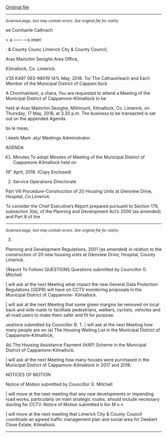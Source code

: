 [Original file](https://www.limerick.ie/sites/default/files/media/documents/2018-05/00%20Agenda%20%28Amen%29%20May%202018%20Meeting.pdf)

---
*<small>Scanned page, text may contain errors. See original file for clarity</small>*  

ee Comhairle Cathrach

= a —— —s
imeri

: & County Counc Limerick City & County Council,

Aras Mainchin Seoighe Area Office,

Kilmallock, Co. Limerick.

V35 K497
063-98019
14% May, 2018.
To/ The Cathaoirleach and Each Member of the Municipal District of Cappam llock

A Chomhairleoir, a chara,
You are requested to attend a Meeting of the Municipal District of Cappamore-Kilmallock to be

held at Aras Mainchin Seoighe, Millmount, Kilmallock, Co. Limerick, on Thursday, 17 May,
2018, at 3.30 p.m. The business to be transacted is set out on the appended Agenda.

bs le meas,

\ keels
Mark .aty/
Meetings Administrator.

AGENDA

41. Minutes
To adopt Minutes of Meeting of the Municipal District of Cappamore-Kilmallock held on

19" April, 2018.
(Copy Enclosed)

2. Service Operations Directorate

Part Vill Procedure-Construction of 20 Housing Units at Glenview
Drive, Hospital, Co.Limerick

To consider the Chief Executive’s Report prepared pursuant to Section 179, subsection
3(a), of the Planning and Development Act’s 2000 (as amended) and Part 8 of the


---
*<small>Scanned page, text may contain errors. See original file for clarity</small>*  

3.

Planning and Development Regulations, 2001 (as amended) in relation to the
construction of 20 new housing units at Glenview Drive, Hospital, County Limerick.

{Report To Follow)
QUESTIONS
Questions submitted by Councillor G. Mitchell

| will ask at the next Meeting what impact the new General Data Protection Regulations
(GDPR) will have on CCTV monitoring proposals in the Municipal District of Cappamore-
Kilmallock.

| will ask at the next Meeting that some green margins be removed on local back and side
roads to facilitate pedestrians, walkers, cyclists, vehicles and all road users to make them
safer and fit for purpose.

uestions submitted by Councillor B. T.
| will ask at the next Meeting how many people are on
(a) The Housing Waiting List in the Municipal District of Cappamore-Kilmallock;

(b) The Housing Assistance Payment (HAP) Scheme in the Municipal District of
Cappamore-Kilmallock.

| will ask at the next Meeting how many houses were purchased in the Municipal District
of Cappamore-Kilmallock in 2017 and 2018.

NOTICES OF MOTION

Notice of Motion submitted by Councillor G. Mitchell

| will move at the next meeting that any new developments or impending road works,
particularly on main strategic routes, should include necessary ducting for CCTV.
Notice of Motion submitted b llor M n n

| will move at the next meeting that Limerick City & County Council coordinate an agreed
traffic management plan and social area for Deebert Close Estate, Kilmallock.


---
